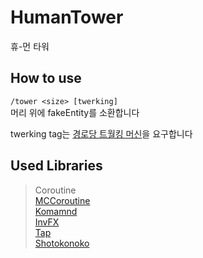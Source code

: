 # HumanTower
휴-먼 타워


## How to use
`/tower <size> [twerking]`   
머리 위에 fakeEntity를 소환합니다   
   
   
twerking tag는 [경로당 트월킹 머신](https://github.com/highright1234/senior-center-twerk-machine)을 요구합니다

## Used Libraries
> Coroutine   
> [MCCoroutine](https://github.com/Shynixn/MCCoroutine)   
> [Komamnd](https://github.com/monun/kommand)   
> [InvFX](https://github.com/monun/invfx)   
> [Tap](https://github.com/monun/tap)   
> [Shotokonoko](https://github.com/highright1234/shotokonoko)
